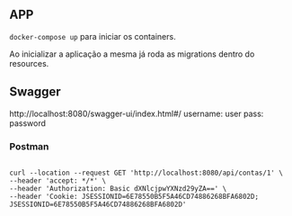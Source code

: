## APP

```docker-compose up``` para iniciar os containers.

Ao inicializar a aplicação a mesma já roda as migrations dentro do resources.

## Swagger

http://localhost:8080/swagger-ui/index.html#/
username: user
pass: password

### Postman

```shell 

curl --location --request GET 'http://localhost:8080/api/contas/1' \
--header 'accept: */*' \
--header 'Authorization: Basic dXNlcjpwYXNzd29yZA==' \
--header 'Cookie: JSESSIONID=6E78550B5F5A46CD74886268BFA6802D; JSESSIONID=6E78550B5F5A46CD74886268BFA6802D' 

```